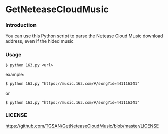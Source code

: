 # GetNeteaseCloudMusic

### Introduction

You can use this Python script to parse the Netease Cloud Music download address, even if the hided music

### Usage

```shell
$ python 163.py <url>
```

example:

```shell
$ python 163.py "https://music.163.com/#/song?id=441116341"
```

or

```shell
$ python 163.py "https://music.163.com/#/song?id=441116341"
```

### LICENSE

https://github.com/TGSAN/GetNeteaseCloudMusic/blob/master/LICENSE